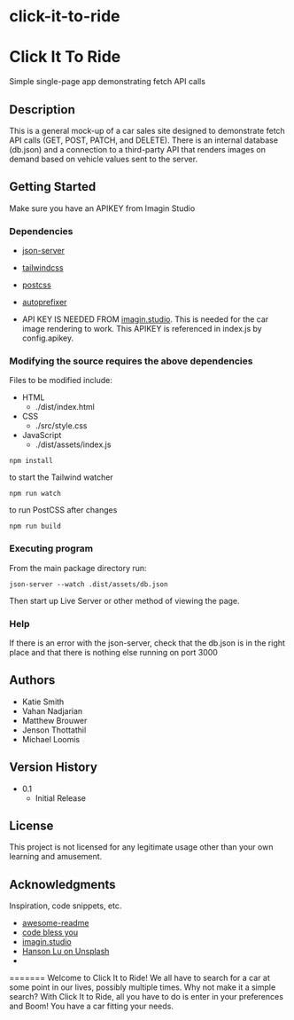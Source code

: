 
# click-it-to-ride

# Click It To Ride

Simple single-page app demonstrating fetch API calls

## Description

This is a general mock-up of a car sales site designed to demonstrate fetch API calls (GET, POST, PATCH, and DELETE). There is an internal database (db.json) and a connection to a third-party API that renders images on demand based on vehicle values sent to the server.

## Getting Started

Make sure you have an APIKEY from Imagin Studio

### Dependencies

- [json-server](https://www.npmjs.com/package/json-server)
- [tailwindcss](https://tailwindcss.com/)
- [postcss](https://www.npmjs.com/package/postcss)
- [autoprefixer](https://github.com/postcss/autoprefixer)

- API KEY IS NEEDED FROM [imagin.studio](https://www.imagin.studio/). This is needed for the car image rendering to work. This APIKEY is referenced in index.js by config.apikey.

### Modifying the source requires the above dependencies

Files to be modified include:

- HTML
  - ./dist/index.html
- CSS
  - ./src/style.css
- JavaScript
  - ./dist/assets/index.js

```
npm install
```

to start the Tailwind watcher

```
npm run watch
```

to run PostCSS after changes

```
npm run build
```

### Executing program

From the main package directory run:

```
json-server --watch .dist/assets/db.json
```

Then start up Live Server or other method of viewing the page.

### Help

If there is an error with the json-server, check that the db.json is in the right place and that there is nothing else running on port 3000

## Authors

- Katie Smith
- Vahan Nadjarian
- Matthew Brouwer
- Jenson Thottathil
- Michael Loomis

## Version History

- 0.1
  - Initial Release

## License

This project is not licensed for any legitimate usage other than your own learning and amusement.

## Acknowledgments

Inspiration, code snippets, etc.

- [awesome-readme](https://github.com/matiassingers/awesome-readme)
- [code bless you](https://www.skillshare.com/en/profile/Code-Bless-You/450612786)
- [imagin.studio](https://www.imagin.studio/)
- [Hanson Lu on Unsplash](https://unsplash.com/photos/956EmlIRARQ?utm_source=unsplash&utm_medium=referral&utm_content=creditShareLink)
-
=======
Welcome to Click It to Ride!
We all have to search for a car at some point in our lives, possibly multiple times.
Why not make it a simple search?
With Click It to Ride, all you have to do is enter in your preferences and Boom! You have a car fitting your needs.

